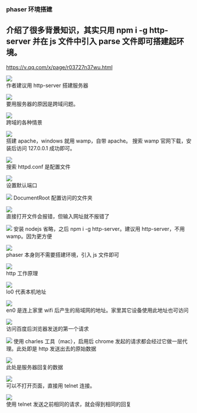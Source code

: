 ### phaser 环境搭建

## 介绍了很多背景知识，其实只用 npm i -g http-server 并在 js 文件中引入 parse 文件即可搭建起环境。

https://v.qq.com/x/page/r03727n37wu.html

![](./img/2022-03-06-00-50-52.png)  
作者建议用 http-server 搭建服务器

![](./img/2022-03-06-13-56-39.png)  
要用服务器的原因是跨域问题。

![](./img/2022-03-06-14-03-52.png)  
跨域的各种情景

![](./img/2022-03-06-14-05-13.png)  
搭建 apache，windows 就用 wamp，自带 apache。 搜索 wamp 官网下载，安装后访问 127.0.0.1 成功即可。

![](./img/2022-03-06-14-23-49.png)  
搜索 httpd.conf 是配置文件

![](./img/2022-03-06-14-24-58.png)  
设置默认端口

![](./img/2022-03-06-14-26-53.png)
DocumentRoot 配置访问的文件夹

![](./img/2022-03-06-14-28-43.png)  
直接打开文件会报错，但输入网址就不报错了

![](./img/2022-03-06-14-34-06.png)
安装 nodejs 省略，之后 npm i -g http-server。建议用 http-server，不用 wamp。因为更方便

![](./img/2022-03-06-14-38-50.png)  
phaser 本身则不需要搭建环境，引入 js 文件即可

![](./img/2022-03-06-14-40-11.png)  
http 工作原理

![](./img/2022-03-06-14-42-58.png)  
lo0 代表本机地址

![](./img/2022-03-06-14-43-33.png)  
en0 是连上家里 wifi 后产生的局域网的地址。家里其它设备使用此地址也可访问

![](./img/2022-03-06-14-46-20.png)  
访问百度后浏览器发送的第一个请求

![](./img/2022-03-06-15-08-53.png)
使用 charles 工具（mac），启用后 chrome 发起的请求都会经过它做一层代理。此处即是 http 发送出去的原始数据

![](./img/2022-03-06-15-09-42.png)  
此处是服务器回复的数据

![](./img/2022-03-06-15-11-10.png)  
可以不打开页面，直接用 telnet 连接。

![](./img/2022-03-06-15-13-09.png)  
使用 telnet 发送之前相同的请求，就会得到相同的回复
